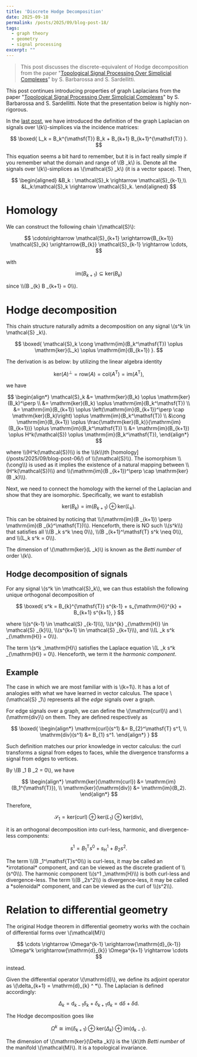 ```yaml
---
title: 'Discrete Hodge Decomposition'
date: 2025-09-18
permalink: /posts/2025/09/blog-post-18/
tags:
  - graph theory
  - geometry
  - signal processing
excerpt: ""
---
```


> This post discusses the discrete-equivalent of Hodge decomposition from the paper \"[Topological Signal Processing Over Simplicial Complexes](https://ieeexplore.ieee.org/document/9044758)\" by S. Barbarossa and S. Sardellitti.

This post continues introducing properties of graph Laplacians from the paper "[Topological Signal Processing Over Simplicial Complexes](https://ieeexplore.ieee.org/document/9044758)" by S. Barbarossa and S. Sardellitti. Note that the presentation below is highly non-rigorous.

In the [last post](/posts/2025/09/blog-post-15/), we have introduced the definition of the graph Laplacian on signals over \\(k\\)-simplices via the incidence matrices:
<p>

$$
\boxed{
    L_k = B_k^{\mathsf{T}} B_k + B_{k+1} B_{k+1}^{\mathsf{T}}
}.
$$
</p>

This equation seems a bit hard to remember, but it is in fact really simple if you remember what the domain and range of \\(B _k\\) is. Denote all the signals over \\(k\\)-simplices as \\(\mathcal{S} _k\\) (it is a vector space). Then,
<p>

$$
\begin{aligned}
&B_k : \mathcal{S}_k \rightarrow \mathcal{S}_{k-1},\\
&L_k:\mathcal{S}_k \rightarrow \mathcal{S}_k.
\end{aligned}
$$
</p>

# Homology
We can construct the following chain \\(\mathcal{S}\\):
<p>

$$
\cdots\rightarrow \mathcal{S}_{k+1} \xrightarrow{B_{k+1}} \mathcal{S}_{k} \xrightarrow{B_{k}} \mathcal{S}_{k-1} \rightarrow \cdots,
$$
</p>
with
<p>

$$
\mathrm{im}(B_{k+1}) \subseteq \mathrm{ker}(B_{k})
$$
</p>
since \\(B _{k} B _{k+1} = 0\\).

# Hodge decomposition
This chain structure naturally admits a decomposition on any signal \\(s^k \in \mathcal{S} _k\\).
<p>

$$
\boxed{
    \mathcal{S}_k \cong \mathrm{im}(B_k^\mathsf{T}) \oplus \mathrm{ker}(L_k) \oplus \mathrm{im}(B_{k+1})
}.
$$
</p>

The derivation is as below: by utilizing the linear algebra identity
<p>

$$
\mathrm{ker}(A)^\perp = \mathrm{row}(A) = \mathrm{col}(A^\mathsf{T}) = \mathrm{im}(A^\mathsf{T}),
$$
</p>
we have
<p>

$$
\begin{align*}
    \mathcal{S}_k &= \mathrm{ker}(B_k) \oplus \mathrm{ker}(B_k)^\perp \\
    &= \mathrm{ker}(B_k) \oplus \mathrm{im}(B_k^\mathsf{T}) \\
    &= \mathrm{im}(B_{k+1}) \oplus \left(\mathrm{im}(B_{k+1})^\perp \cap \mathrm{ker}(B_k)\right) \oplus \mathrm{im}(B_k^\mathsf{T}) \\
    &\cong \mathrm{im}(B_{k+1}) \oplus \frac{\mathrm{ker}(B_k)}{\mathrm{im}(B_{k+1})} \oplus \mathrm{im}(B_k^\mathsf{T}) \\
    &= \mathrm{im}(B_{k+1}) \oplus H^k(\mathcal{S}) \oplus \mathrm{im}(B_k^\mathsf{T}),
\end{align*}
$$
</p>
where \\(H^k(\mathcal{S})\\) is the \\(k\\)th [homology](/posts/2025/09/blog-post-06/) of \\(\mathcal{S}\\). The isomorphism \\(\cong\\) is used as it implies the existence of a natural mapping between \\(H^k(\mathcal{S})\\) and \\(\mathrm{im}(B _{k+1})^\perp \cap \mathrm{ker}(B _k)\\).

Next, we need to connect the homology with the kernel of the Laplacian and show that they are isomorphic. Specifically, we want to establish
<p>

$$
\mathrm{ker}(B_k) = \mathrm{im}(B_{k+1}) \oplus \mathrm{ker}(L_k).
$$
</p>
This can be obtained by noticing that \\(\mathrm{im}(B _{k+1}) \perp \mathrm{im}(B _{k}^\mathsf{T})\\). Henceforth, there is NO such \\(s^k\\) that satisfies all \\(B _k s^k \neq 0\\), \\(B _{k+1}^\mathsf{T} s^k \neq 0\\), and \\(L_k s^k = 0\\).


The dimension of \\(\mathrm{ker}(L _k)\\) is known as the *Betti number* of order \\(k\\).

## Hodge decomposition of signals
For any signal \\(s^k \in \mathcal{S}_k\\), we can thus establish the following unique orthogonal decomposition of
<p>

$$
\boxed{
    s^k = B_{k}^{\mathsf{T}} s^{k-1} + s_{\mathrm{H}}^{k} + B_{k+1} s^{k+1},
}
$$
</p>
where \\(s^{k-1} \in \mathcal{S} _{k-1}\\), \\(s^{k} _{\mathrm{H}} \in \mathcal{S} _{k}\\), \\(s^{k+1} \in \mathcal{S} _{k+1}\\), and \\(L _k s^k _{\mathrm{H}} = 0\\).

The term \\(s^k _\mathrm{H}\\) satisfies the Laplace equation \\(L _k s^k _{\mathrm{H}} = 0\\). Henceforth, we term it the *harmonic component*.

## Example
The case in which we are most familiar with is \\(k=1\\). It has a lot of analogies with what we have learned in vector calculus. The space \\(\mathcal{S} _1\\) represents all the *edge* signals over a graph.

For edge signals over a graph, we can define the \\(\mathrm{curl}\\) and \\(\mathrm{div}\\) on them. They are defined respectively as
<p>

$$
\boxed{
\begin{align*}
    \mathrm{curl}(s^1) &= B_{2}^\mathsf{T} s^1, \\
    \mathrm{div}(s^1) &= B_{1} s^1.
\end{align*}
}
$$
</p>
Such definition matches our prior knowledge in vector calculus: the curl transforms a signal from edges to faces, while the divergence transforms a signal from edges to vertices.

By \\(B _1 B _2 = 0\\), we have
<p>

$$
\begin{align*}
    \mathrm{ker}(\mathrm{curl}) &= \mathrm{im}(B_1^{\mathsf{T}}), \\
    \mathrm{ker}(\mathrm{div}) &= \mathrm{im}(B_2).
\end{align*}
$$
</p>
Therefore,
<p>

$$
\mathcal{S}_1 = \mathrm{ker}(\mathrm{curl}) \oplus \mathrm{ker}(L_1) \oplus \mathrm{ker}(\mathrm{div}),
$$
</p>
it is an orthogonal decomposition into curl-less, harmonic, and divergence-less components:
<p>

$$
    s^1 = B_1^\mathsf{T}s^0 + s^1_\mathrm{H} + B_2 s^2.
$$
</p>
The term \\(B _1^\mathsf{T}s^0\\) is curl-less, it may be called an *irrotational* component, and can be viewed as the discrete gradient of \\(s^0\\). The harmonic component \\(s^1 _\mathrm{H}\\) is both curl-less and divergence-less. The term \\(B _2s^2\\) is divergence-less, it may be called a *solenoidal* component, and can be viewed as the curl of \\(s^2\\).

# Relation to differential geometry
The original Hodge theorem in differential geometry works with the cochain of differential forms over \\(\mathcal{M}\\)
<p>

$$
    \cdots \rightarrow \Omega^{k-1} \xrightarrow{\mathrm{d}_{k-1}} \Omega^k \xrightarrow{\mathrm{d}_{k}} \Omega^{k+1} \rightarrow \cdots
$$
</p>
instead.

Given the differential operator \\(\mathrm{d}\\), we define its adjoint operator as \\(\delta_{k+1} = \mathrm{d}_{k} ^ \*\\). The Laplacian is defined accordingly:
<p>

$$
    \Delta_k = \mathrm{d}_{k-1}\delta_{k} + \delta_{k+1}\mathrm{d}_{k} = \mathrm{d}\delta + \delta\mathrm{d}.
$$
</p>

The Hodge decomposition goes like
<p>

$$
    \Omega^k \cong \mathrm{im}(\delta_{k+1}) \oplus \mathrm{ker}(\Delta_k) \oplus \mathrm{im}(\mathrm{d}_{k-1}).
$$
</p>

The dimension of \\(\mathrm{ker}(\Delta _k)\\) is the \\(k\\)th *Betti number* of the manifold \\(\mathcal{M}\\). It is a topological invariance.